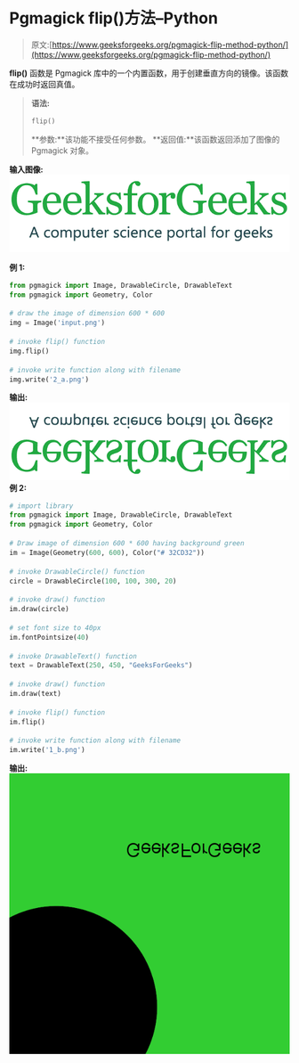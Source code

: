 # Pgmagick flip()方法–Python

> 原文:[https://www.geeksforgeeks.org/pgmagick-flip-method-python/](https://www.geeksforgeeks.org/pgmagick-flip-method-python/)

**flip()** 函数是 Pgmagick 库中的一个内置函数，用于创建垂直方向的镜像。该函数在成功时返回真值。

> **语法:**
> 
> ```py
> flip()
> ```
> 
> **参数:**该功能不接受任何参数。
> **返回值:**该函数返回添加了图像的 Pgmagick 对象。

**输入图像:**
![](img/4a43a98e9c0ff6dd3018f90f150a2a76.png)

**例 1:**

```py
from pgmagick import Image, DrawableCircle, DrawableText
from pgmagick import Geometry, Color

# draw the image of dimension 600 * 600
img = Image('input.png')

# invoke flip() function
img.flip()

# invoke write function along with filename
img.write('2_a.png')
```

**输出:**
![](img/4d1f34b3df37f71bd179c596f60c1bc1.png)
**例 2:**

```py
# import library
from pgmagick import Image, DrawableCircle, DrawableText
from pgmagick import Geometry, Color

# Draw image of dimension 600 * 600 having background green
im = Image(Geometry(600, 600), Color("# 32CD32"))

# invoke DrawableCircle() function
circle = DrawableCircle(100, 100, 300, 20)

# invoke draw() function
im.draw(circle)

# set font size to 40px
im.fontPointsize(40)

# invoke DrawableText() function
text = DrawableText(250, 450, "GeeksForGeeks")

# invoke draw() function
im.draw(text)

# invoke flip() function
im.flip()

# invoke write function along with filename
im.write('1_b.png')
```

**输出:**
![](img/09e0107f4c9ae4a3fc628888d7b3212b.png)